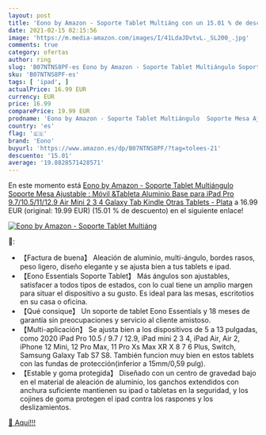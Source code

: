 ```yaml
---
layout: post
title: 'Eono by Amazon - Soporte Tablet Multiáng con un 15.01 % de descuento'
date: 2021-02-15 02:15:56
image: 'https://m.media-amazon.com/images/I/41LdaJDvtvL._SL200_.jpg'
comments: true
category: ofertas
author: ring
slug: 'B07NTNS8PF-es Eono by Amazon - Soporte Tablet Multiángulo Soporte Mesa...'
sku: 'B07NTNS8PF-es'
tags: [ 'ipad', ]
actualPrice: 16.99 EUR
currency: EUR
price: 16.99
comparePrice: 19.99 EUR
prodname: 'Eono by Amazon - Soporte Tablet Multiángulo  Soporte Mesa Ajustable : Móvil &Tableta Aluminio Base para iPad Pro 9.7/10.5/11/12.9  Air Mini 2 3 4  Galaxy Tab  Kindle  Otras Tablets - Plata'
country: 'es'
flag: '🇪🇸'
brand: 'Eono'
buyurl: 'https://www.amazon.es/dp/B07NTNS8PF/?tag=tolees-21'
descuento: '15.01'
average: '19.8828571428571'
---
```


En este momento está [Eono by Amazon - Soporte Tablet Multiángulo  Soporte Mesa Ajustable : Móvil &Tableta Aluminio Base para iPad Pro 9.7/10.5/11/12.9  Air Mini 2 3 4  Galaxy Tab  Kindle  Otras Tablets - Plata](https://www.amazon.es/dp/B07NTNS8PF/?tag=tolees-21) a 16.99 EUR (original: 19.99 EUR) (15.01 %  de descuento) en el siguiente enlace!

[![Eono by Amazon - Soporte Tablet Multiáng](https://m.media-amazon.com/images/I/41LdaJDvtvL._SL200_.jpg)](https://www.amazon.es/dp/B07NTNS8PF/?tag=tolees-21)

🔎:

- 【Factura de buena】 Aleación de aluminio, multi-ángulo, bordes rasos, peso ligero, diseño elegante y se ajusta bien a tus tablets e ipad.
- 【Eono Essentials Soporte Tablet】 Más ángulos son ajustables, satisfacer a todos tipos de estados, con lo cual tiene un amplio margen para situar el dispositivo a su gusto. Es ideal para las mesas, escritotios en su casa o oficina.
- 【Qué consique】 Un soporte de tablet Eono Essentials y 18 meses de garantía sin preocupaciones y servicio al cliente amistoso.
- 【Multi-aplicación】 Se ajusta bien a los dispositivos de 5 a 13 pulgadas, como 2020 iPad Pro 10.5 / 9.7 / 12.9, iPad mini 2 3 4, iPad Air, Air 2, iPhone 12 Mini, 12 Pro Max, 11 Pro Xs Max XR X 8 7 6 Plus, Switch, Samsung Galaxy Tab S7 S8. También funcion muy bien en estos tablets con las fundas de protección(inferior a 15mm/0,59 pulg).
- 【Estable y goma protegida】 Diseñado con un centro de gravedad bajo en el material de aleación de aluminio, los ganchos extendidos con anchura suficiente mantienen su ipad o tabletas en la seguridad, y los cojines de goma protegen el ipad contra los raspones y los deslizamientos.

[🛒 Aquí!!!](https://www.amazon.es/dp/B07NTNS8PF/?tag=tolees-21)
